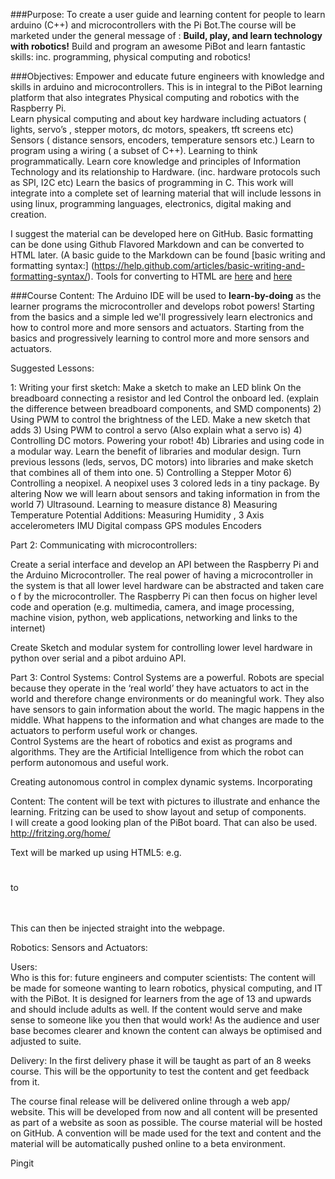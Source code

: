 ###Purpose:
To create a user guide and learning content for people to learn arduino (C++) and microcontrollers with the Pi Bot.The course will be marketed under the general message of : **Build, play, and learn technology with robotics!** Build and program an awesome PiBot and learn fantastic skills: inc. programming, physical computing and robotics!

###Objectives:
Empower and educate future engineers with knowledge and skills in arduino and microcontrollers. This is in integral to the PiBot learning platform that also integrates Physical computing and robotics with the Raspberry Pi.  
Learn physical computing and about key hardware including actuators ( lights, servo’s , stepper motors, dc motors, speakers, tft screens etc) Sensors ( distance sensors, encoders, temperature sensors etc.)
Learn to program using a wiring ( a subset of C++). Learning to think programmatically. 
Learn core knowledge and principles of Information Technology and its relationship to Hardware. (inc. hardware protocols such as SPI, I2C etc)
Learn the basics of programming in C. 
This work will integrate into a complete set of learning material that will include lessons in using linux, programming languages, electronics, digital making and creation. 

I suggest the material can be developed here on GitHub.  Basic formatting can be done using Github Flavored Markdown and can be converted to HTML later. (A basic guide to the Markdown can be found [basic writing and formatting syntax:] (https://help.github.com/articles/basic-writing-and-formatting-syntax/).  Tools for converting to HTML are [here](https://github.com/github/markup) and [here](https://github.com/joeyespo/grip)

###Course Content:
The Arduino IDE will be used to **learn-by-doing** as the learner programs the microcontroller and develops robot powers!  Starting from the basics and a simple led we'll progressively learn electronics and how to control more and more sensors and actuators. 
Starting from the basics and progressively learning to control more and more sensors and actuators.

Suggested Lessons: 

1: Writing your first sketch: Make a sketch to make an LED blink
On the breadboard connecting a resistor and led 
Control the onboard led.   (explain the difference between breadboard components, and SMD components)
2) Using PWM to control the brightness of the LED. Make a new sketch that adds 
3) Using PWM to control a servo (Also explain what a servo is)
4) Controlling DC motors.  Powering your robot! 
4b) Libraries and using code in a modular way. Learn the benefit of libraries and modular design. Turn previous lessons (leds, servos, DC motors) into libraries and make sketch that combines all of them into one. 
5) Controlling a Stepper Motor 
6) Controlling  a neopixel. A neopixel uses 3 colored leds in a tiny package. By altering 
Now we will learn about sensors and taking information in from the world
7) Ultrasound.  Learning to measure distance 
8) Measuring Temperature 
Potential Additions:
Measuring Humidity ,
3 Axis accelerometers 
IMU
Digital compass
GPS modules
Encoders 


Part 2: Communicating with microcontrollers:

 Create a serial interface and develop an API between the Raspberry Pi and the Arduino Microcontroller.  The real power of having a microcontroller in the system is that all lower level hardware can be abstracted and taken care o f by the microcontroller.  The Raspberry Pi can then focus on higher level code and operation (e.g. multimedia, camera, and image processing, machine vision, python, web applications, networking and links to the internet) 

Create Sketch and modular system for controlling lower level hardware in python over serial and a pibot arduino API. 

Part 3:  Control Systems: 
Control Systems are a powerful. Robots are special because they operate in the ‘real world’ they have actuators to act in the world and therefore change environments or do meaningful work.  They also have sensors to gain information about the world.  The magic happens in the middle. What happens to the information and what changes are made to the actuators to perform useful work or changes.  
Control Systems are the heart of robotics and exist as programs and algorithms.  They are the Artificial Intelligence from which the robot can perform autonomous and useful work. 

Creating autonomous control in complex dynamic systems.  Incorporating 


Content:
The content will be text with pictures to illustrate and enhance the learning.
Fritzing can be used to show layout and setup of components.  
I will create a good looking plan of the PiBot board. That can also be used.
http://fritzing.org/home/

Text will be marked up using HTML5: e.g.

<h1> </h1> to <h4> </h4>
<p> </p>
<code> </code>

This can then be injected straight into the webpage.

Robotics: Sensors and Actuators: 

Users:  
Who is this for: future engineers and computer scientists: The content will be made for someone wanting to learn robotics, physical computing, and IT with the PiBot.  It is designed for learners from the age of 13 and upwards and should include adults as well. If the content would serve and make sense to someone like you then that would work! As the audience and user base becomes clearer and known the content can always be optimised and adjusted to suite. 


Delivery:
In the first delivery phase it will be taught as part of an 8 weeks course. This will be the opportunity to test the content and get feedback from it. 

The course final release will be delivered online through a web app/ website. This will be developed from now and all content will be presented as part of a website as soon as possible. 
 The course material will be hosted on GitHub. A convention will be made used for the text and content and the material will be automatically pushed online to a beta environment. 

Pingit 
